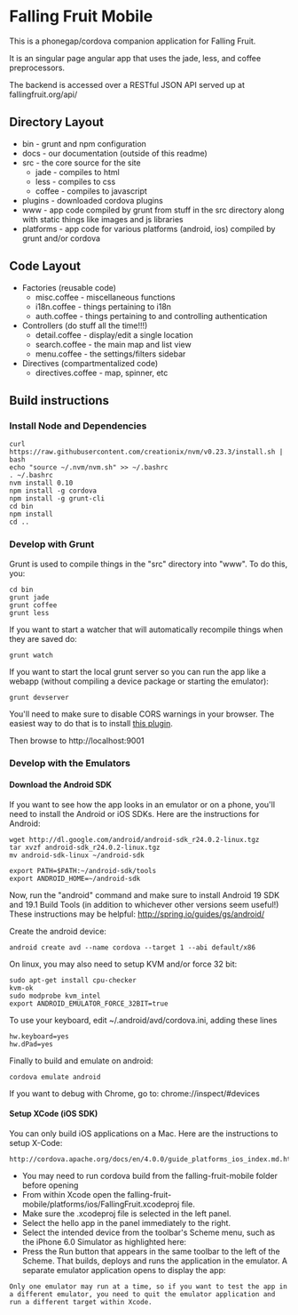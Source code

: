 Falling Fruit Mobile
====================

This is a phonegap/cordova companion application for Falling Fruit.

It is an singular page angular app that uses the jade, less, and coffee preprocessors.

The backend is accessed over a RESTful JSON API served up at fallingfruit.org/api/

## Directory Layout

  * bin - grunt and npm configuration
  * docs - our documentation (outside of this readme)
  * src - the core source for the site
    * jade - compiles to html
    * less - compiles to css
    * coffee - compiles to javascript
  * plugins - downloaded cordova plugins
  * www - app code compiled by grunt from stuff in the src directory along with static things like images and js libraries
  * platforms - app code for various platforms (android, ios) compiled by grunt and/or cordova

## Code Layout

  * Factories (reusable code)
    * misc.coffee - miscellaneous functions
    * i18n.coffee - things pertaining to i18n
    * auth.coffee - things pertaining to and controlling authentication
  * Controllers (do stuff all the time!!!)
    * detail.coffee - display/edit a single location
    * search.coffee - the main map and list view
    * menu.coffee - the settings/filters sidebar
  * Directives (compartmentalized code)
    * directives.coffee - map, spinner, etc

## Build instructions

### Install Node and Dependencies

```
curl https://raw.githubusercontent.com/creationix/nvm/v0.23.3/install.sh | bash
echo "source ~/.nvm/nvm.sh" >> ~/.bashrc
. ~/.bashrc
nvm install 0.10
npm install -g cordova
npm install -g grunt-cli
cd bin
npm install
cd ..
```

### Develop with Grunt

Grunt is used to compile things in the "src" directory into "www". To do this, you:

```
cd bin
grunt jade
grunt coffee
grunt less
```

If you want to start a watcher that will automatically recompile things when they are saved do:

```
grunt watch
```

If you want to start the local grunt server so you can run the app like a webapp (without compiling a device package or starting the emulator):

```
grunt devserver
```

You'll need to make sure to disable CORS warnings in your browser. The easiest way to do that is to install [this plugin](https://chrome.google.com/webstore/detail/allow-control-allow-origi/nlfbmbojpeacfghkpbjhddihlkkiljbi/related?hl=en).

Then browse to http://localhost:9001

### Develop with the Emulators

#### Download the Android SDK

If you want to see how the app looks in an emulator or on a phone, you'll need to install the Android or iOS SDKs. Here are the instructions for Android:

```
wget http://dl.google.com/android/android-sdk_r24.0.2-linux.tgz
tar xvzf android-sdk_r24.0.2-linux.tgz
mv android-sdk-linux ~/android-sdk

export PATH=$PATH:~/android-sdk/tools
export ANDROID_HOME=~/android-sdk
```

Now, run the "android" command and make sure to install Android 19 SDK and 19.1 Build Tools (in addition to whichever other versions seem useful!)
These instructions may be helpful: http://spring.io/guides/gs/android/

Create the android device:

```
android create avd --name cordova --target 1 --abi default/x86
```

On linux, you may also need to setup KVM and/or force 32 bit:

```
sudo apt-get install cpu-checker
kvm-ok
sudo modprobe kvm_intel
export ANDROID_EMULATOR_FORCE_32BIT=true
```

To use your keyboard, edit ~/.android/avd/cordova.ini, adding these lines

```
hw.keyboard=yes
hw.dPad=yes
```

Finally to build and emulate on android:

```
cordova emulate android
```

If you want to debug with Chrome, go to: chrome://inspect/#devices

#### Setup XCode (iOS SDK)

You can only build iOS applications on a Mac. Here are the instructions to setup X-Code:

	http://cordova.apache.org/docs/en/4.0.0/guide_platforms_ios_index.md.html

- You may need to run cordova build from the falling-fruit-mobile folder before opening
- From within Xcode open the falling-fruit-mobile/platforms/ios/FallingFruit.xcodeproj file.
- Make sure the .xcodeproj file is selected in the left panel.
- Select the hello app in the panel immediately to the right.
- Select the intended device from the toolbar's Scheme menu, such as the iPhone 6.0 Simulator as highlighted here:
- Press the Run button that appears in the same toolbar to the left of the Scheme. That builds, deploys and runs the application in the emulator. A separate emulator application opens to display the app:

```
Only one emulator may run at a time, so if you want to test the app in a different emulator, you need to quit the emulator application and run a different target within Xcode.
```
